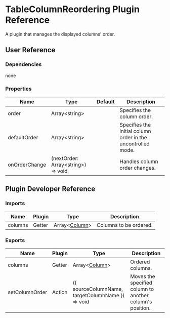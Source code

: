 # TableColumnReordering Plugin Reference

A plugin that manages the displayed columns' order.

## User Reference

### Dependencies

none

### Properties

Name | Type | Default | Description
-----|------|---------|------------
order | Array&lt;string&gt; | | Specifies the column order.
defaultOrder | Array&lt;string&gt; | | Specifies the initial column order in the uncontrolled mode.
onOrderChange | (nextOrder: Array&lt;string&gt;) => void | | Handles column order changes.

## Plugin Developer Reference

### Imports

Name | Plugin | Type | Description
-----|--------|------|------------
columns | Getter | Array&lt;[Column](grid.md#column)&gt; | Columns to be ordered.


### Exports

Name | Plugin | Type | Description
-----|--------|------|------------
columns | Getter | Array&lt;[Column](grid.md#column)&gt; | Ordered columns.
setColumnOrder | Action | ({ sourceColumnName, targetColumnName }) => void | Moves the specified column to another column's position.
